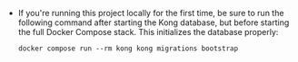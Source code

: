 - If you're running this project locally for the first time, be sure to run the following command after starting the Kong database, but before starting the full Docker Compose stack. This initializes the database properly:
  
  `docker compose run --rm kong kong migrations bootstrap`